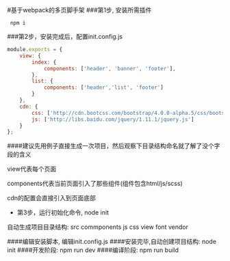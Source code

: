 #基于webpack的多页脚手架
###第1步, 安装所需插件  

     npm i    

###第2步，安装完成后，配置init.config.js

```javascript
module.exports = {
	view: {
	    index: {
	        components: ['header', 'banner', 'footer'],
	    },
	    list: {
	        components: ['header','list', 'footer']
	    }		
	},
	cdn: {
		css: ['http://cdn.bootcss.com/bootstrap/4.0.0-alpha.5/css/bootstrap.css'],
		js: ['http://libs.baidu.com/jquery/1.11.1/jquery.js']
	}
};
```

####建议先用例子直接生成一次项目，然后观察下目录结构命名就了解了没个字段的含义   

view代表每个页面   

components代表当前页面引入了那些组件(组件包含html/js/scss)   

cdn的配置会直接引入到页面底部   

+ 第3步，运行初始化命令, node init  

自动生成项目目录结构:
	src
	  commponents
	  js
	  css
	  view
	  font
	  vendor








####编辑安装脚本, 编辑init.config.js
####安装完毕,自动创建项目结构: node init
####开发阶段: npm run dev
####编译阶段: npm run build


